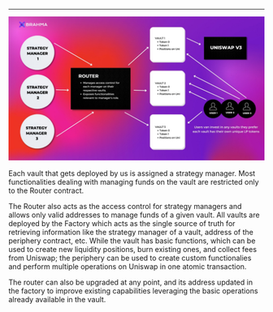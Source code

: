 ---

![architecture](./images/architecture.jpeg)

Each vault that gets deployed by us is assigned a strategy manager. Most functionalities dealing with managing funds on the vault are restricted only to the Router contract.‌

The Router also acts as the access control for strategy managers and allows only valid addresses to manage funds of a given vault.‌ All vaults are deployed by the Factory which acts as the single source of truth for retrieving information like the strategy manager of a vault, address of the periphery contract, etc.‌
While the vault has basic functions, which can be used to create new liquidity positions, burn existing ones, and collect fees from Uniswap; the periphery can be used to create custom functionalies and perform multiple operations on Uniswap in one atomic transaction.‌

The router can also be upgraded at any point, and its address updated in the factory to improve existing capabilities leveraging the basic operations already available in the vault.‌
